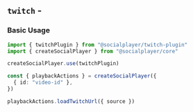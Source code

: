 <script setup>
import BundleSize from '../components/BundleSize.vue'
</script>

## `twitch` - <BundleSize func="twitchPlugin" pkg="@socialplayer/twitch-plugin" />

### Basic Usage

```ts
import { twitchPlugin } from "@socialplayer/twitch-plugin"
import { createSocialPlayer } from "@socialplayer/core"

createSocialPlayer.use(twitchPlugin)

const { playbackActions } = createSocialPlayer({
  { id: "video-id" },
})

playbackActions.loadTwitchUrl({ source })
```
